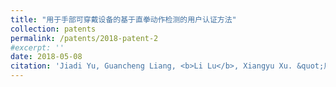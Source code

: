 ```yaml
---
title: "用于手部可穿戴设备的基于直拳动作检测的用户认证方法"
collection: patents
permalink: /patents/2018-patent-2
#excerpt: ''
date: 2018-05-08
citation: 'Jiadi Yu, Guancheng Liang, <b>Li Lu</b>, Xiangyu Xu. &quot;用于手部可穿戴设备的基于直拳动作检测的用户认证方法.&quot; <i>ZL201710328296.3</i>. 2018. China.'
---
```



